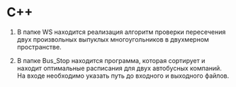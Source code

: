 # C++

1. В папке WS находится реализация алгоритм проверки пересечения двух произвольных выпуклых многоугольников в двухмерном пространстве.

2. В папке Bus_Stop находится программа, которая сортирует и находит оптимальные расписания для двух автобусных компаний.  
На входе необходимо указать путь до входного и выходного файлов.
